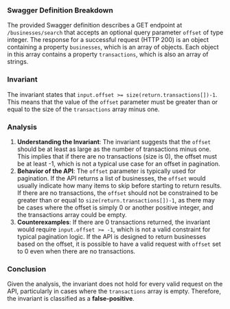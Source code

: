 ### Swagger Definition Breakdown
The provided Swagger definition describes a GET endpoint at `/businesses/search` that accepts an optional query parameter `offset` of type integer. The response for a successful request (HTTP 200) is an object containing a property `businesses`, which is an array of objects. Each object in this array contains a property `transactions`, which is also an array of strings.

### Invariant
The invariant states that `input.offset >= size(return.transactions[])-1`. This means that the value of the `offset` parameter must be greater than or equal to the size of the `transactions` array minus one.

### Analysis
1. **Understanding the Invariant**: The invariant suggests that the `offset` should be at least as large as the number of transactions minus one. This implies that if there are no transactions (size is 0), the offset must be at least -1, which is not a typical use case for an offset in pagination. 
2. **Behavior of the API**: The `offset` parameter is typically used for pagination. If the API returns a list of businesses, the `offset` would usually indicate how many items to skip before starting to return results. If there are no transactions, the `offset` should not be constrained to be greater than or equal to `size(return.transactions[])-1`, as there may be cases where the offset is simply 0 or another positive integer, and the transactions array could be empty.
3. **Counterexamples**: If there are 0 transactions returned, the invariant would require `input.offset >= -1`, which is not a valid constraint for typical pagination logic. If the API is designed to return businesses based on the offset, it is possible to have a valid request with `offset` set to 0 even when there are no transactions.

### Conclusion
Given the analysis, the invariant does not hold for every valid request on the API, particularly in cases where the `transactions` array is empty. Therefore, the invariant is classified as a **false-positive**.
